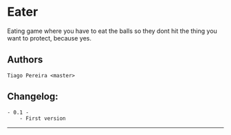 Eater 
==========
Eating game where you have to eat the balls so they dont hit the thing you want to protect, because yes.

Authors
-------
	Tiago Pereira <master>

Changelog:
----------
	- 0.1 -
		- First version

---------
